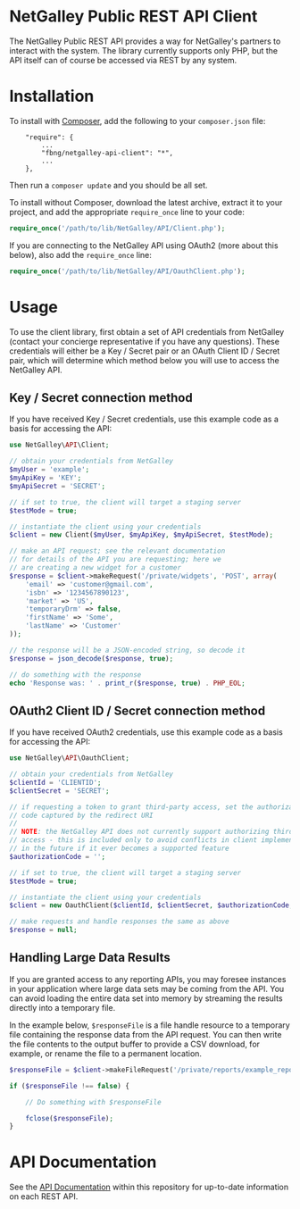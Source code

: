 NetGalley Public REST API Client
================================

The NetGalley Public REST API provides a way for NetGalley's partners to interact with the system. The library currently supports only PHP, but the API itself can of course be accessed via REST by any system.

# Installation

To install with [Composer](https://getcomposer.org/), add the following to your `composer.json` file:

```
    "require": {
        ...
        "fbng/netgalley-api-client": "*",
        ...
    },
```

Then run a `composer update` and you should be all set.

To install without Composer, download the latest archive, extract it to your project, and add the appropriate `require_once` line to your code:

```php
require_once('/path/to/lib/NetGalley/API/Client.php');
```

If you are connecting to the NetGalley API using OAuth2 (more about this below), also add the `require_once` line:

```php
require_once('/path/to/lib/NetGalley/API/OauthClient.php');
```

# Usage

To use the client library, first obtain a set of API credentials from NetGalley (contact your concierge representative if you have any questions).  These credentials will either be a Key / Secret pair or an OAuth Client ID / Secret pair, which will determine which method below you will use to access the NetGalley API.

## Key / Secret connection method

If you have received Key / Secret credentials, use this example code as a basis for accessing the API:

```php
use NetGalley\API\Client;

// obtain your credentials from NetGalley
$myUser = 'example';
$myApiKey = 'KEY';
$myApiSecret = 'SECRET';

// if set to true, the client will target a staging server
$testMode = true;

// instantiate the client using your credentials
$client = new Client($myUser, $myApiKey, $myApiSecret, $testMode);

// make an API request; see the relevant documentation
// for details of the API you are requesting; here we
// are creating a new widget for a customer
$response = $client->makeRequest('/private/widgets', 'POST', array(
    'email' => 'customer@gmail.com',
    'isbn' => '1234567890123',
    'market' => 'US',
    'temporaryDrm' => false,
    'firstName' => 'Some',
    'lastName' => 'Customer'
));

// the response will be a JSON-encoded string, so decode it
$response = json_decode($response, true);

// do something with the response
echo 'Response was: ' . print_r($response, true) . PHP_EOL;
```

## OAuth2 Client ID / Secret connection method

If you have received OAuth2 credentials, use this example code as a basis for accessing the API:

```php
use NetGalley\API\OauthClient;

// obtain your credentials from NetGalley
$clientId = 'CLIENTID';
$clientSecret = 'SECRET';

// if requesting a token to grant third-party access, set the authorization
// code captured by the redirect URI
//
// NOTE: the NetGalley API does not currently support authorizing third-party
// access - this is included only to avoid conflicts in client implementations
// in the future if it ever becomes a supported feature
$authorizationCode = '';

// if set to true, the client will target a staging server
$testMode = true;

// instantiate the client using your credentials
$client = new OauthClient($clientId, $clientSecret, $authorizationCode, $testMode);

// make requests and handle responses the same as above
$response = null;
```

## Handling Large Data Results

If you are granted access to any reporting APIs, you may foresee instances in your application where large data sets may be coming from the API.  You can avoid loading the entire data set into memory by streaming the results directly into a temporary file.

In the example below, `$responseFile` is a file handle resource to a temporary file containing the response data from the API request.  You can then write the file contents to the output buffer to provide a CSV download, for example, or rename the file to a permanent location.

```php
$responseFile = $client->makeFileRequest('/private/reports/example_report', 'GET', array('filter' => 'example'));

if ($responseFile !== false) {

    // Do something with $responseFile

    fclose($responseFile);
}
```

# API Documentation

See the [API Documentation](http://htmlpreview.github.com/?https://github.com/fbng/netgalley-api-client/blob/master/documentation/index.html) within this repository for up-to-date information on each REST API.
